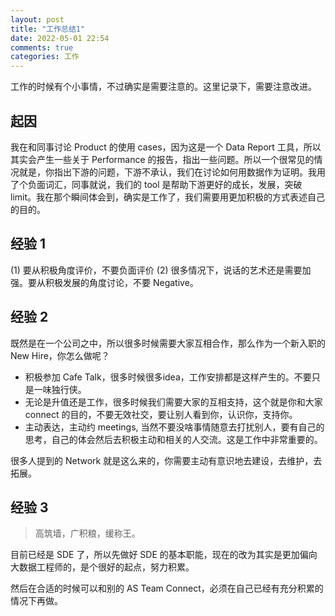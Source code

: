 ```yaml
---
layout: post
title: "工作总结1"
date: 2022-05-01 22:54
comments: true
categories: 工作
---
```


工作的时候有个小事情，不过确实是需要注意的。这里记录下，需要注意改进。

<!--more-->

## 起因

我在和同事讨论 Product 的使用 cases，因为这是一个 Data Report 工具，所以其实会产生一些关于 Performance 的报告，指出一些问题。所以一个很常见的情况就是，你指出下游的问题，下游不承认，我们在讨论如何用数据作为证明。我用了个负面词汇，同事就说，我们的 tool 是帮助下游更好的成长，发展，突破 limit。我在那个瞬间体会到，确实是工作了，我们需要用更加积极的方式表述自己的目的。

## 经验 1

(1) 要从积极角度评价，不要负面评价
(2) 很多情况下，说话的艺术还是需要加强。要从积极发展的角度讨论，不要 Negative。

## 经验 2

既然是在一个公司之中，所以很多时候需要大家互相合作，那么作为一个新入职的 New Hire，你怎么做呢？

* 积极参加 Cafe Talk，很多时候很多idea，工作安排都是这样产生的。不要只是一味独行侠。
* 无论是升值还是工作，很多时候我们需要大家的互相支持，这个就是你和大家 connect 的目的，不要无效社交，要让别人看到你，认识你，支持你。
* 主动表达，主动约 meetings, 当然不要没啥事情随意去打扰别人，要有自己的思考，自己的体会然后去积极主动和相关的人交流。这是工作中非常重要的。

很多人提到的 Network 就是这么来的，你需要主动有意识地去建设，去维护，去拓展。

## 经验 3

> 高筑墙，广积粮，缓称王。

目前已经是 SDE 了，所以先做好 SDE 的基本职能，现在的改为其实是更加偏向大数据工程师的，是个很好的起点，努力积累。

然后在合适的时候可以和别的 AS Team Connect，必须在自己已经有充分积累的情况下再做。